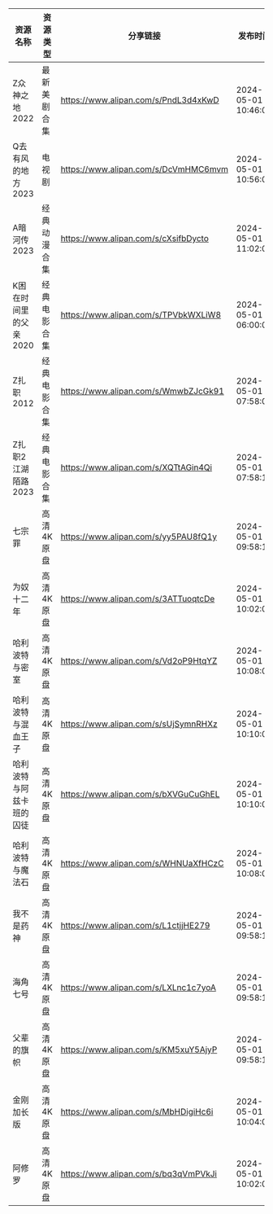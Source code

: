 | 资源名称          | 资源类型   | 分享链接                                 | 发布时间                |
| ------------- | ------ | ------------------------------------ | ------------------- |
| Z众神之地2022     | 最新美剧合集 | https://www.alipan.com/s/PndL3d4xKwD | 2024-05-01 10:46:07 |
| Q去有风的地方2023   | 电视剧    | https://www.alipan.com/s/DcVmHMC6mvm | 2024-05-01 10:56:09 |
| A暗河传2023      | 经典动漫合集 | https://www.alipan.com/s/cXsifbDycto | 2024-05-01 11:02:07 |
| K困在时间里的父亲2020 | 经典电影合集 | https://www.alipan.com/s/TPVbkWXLiW8 | 2024-05-01 06:00:08 |
| Z扎职2012       | 经典电影合集 | https://www.alipan.com/s/WmwbZJcGk91 | 2024-05-01 07:58:09 |
| Z扎职2江湖陌路2023  | 经典电影合集 | https://www.alipan.com/s/XQTtAGin4Qi | 2024-05-01 07:58:10 |
| 七宗罪           | 高清4K原盘 | https://www.alipan.com/s/yy5PAU8fQ1y | 2024-05-01 09:58:13 |
| 为奴十二年         | 高清4K原盘 | https://www.alipan.com/s/3ATTuoqtcDe | 2024-05-01 10:02:07 |
| 哈利波特与密室       | 高清4K原盘 | https://www.alipan.com/s/Vd2oP9HtqYZ | 2024-05-01 10:08:05 |
| 哈利波特与混血王子     | 高清4K原盘 | https://www.alipan.com/s/sUjSymnRHXz | 2024-05-01 10:10:08 |
| 哈利波特与阿兹卡班的囚徒  | 高清4K原盘 | https://www.alipan.com/s/bXVGuCuGhEL | 2024-05-01 10:10:09 |
| 哈利波特与魔法石      | 高清4K原盘 | https://www.alipan.com/s/WHNUaXfHCzC | 2024-05-01 10:08:07 |
| 我不是药神         | 高清4K原盘 | https://www.alipan.com/s/L1ctjjHE279 | 2024-05-01 09:58:14 |
| 海角七号          | 高清4K原盘 | https://www.alipan.com/s/LXLnc1c7yoA | 2024-05-01 09:58:16 |
| 父辈的旗帜         | 高清4K原盘 | https://www.alipan.com/s/KM5xuY5AjyP | 2024-05-01 09:58:17 |
| 金刚加长版         | 高清4K原盘 | https://www.alipan.com/s/MbHDigiHc6i | 2024-05-01 10:04:05 |
| 阿修罗           | 高清4K原盘 | https://www.alipan.com/s/bq3qVmPVkJi | 2024-05-01 10:02:09 |
